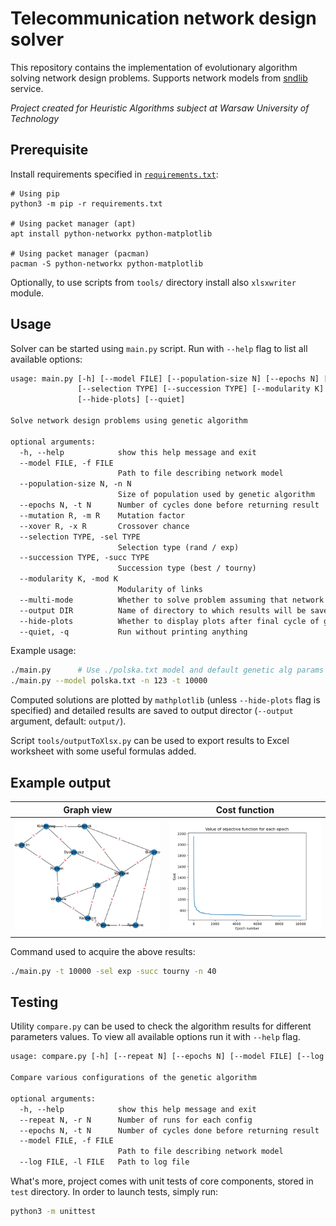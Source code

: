 # Telecommunication network design solver
This repository contains the implementation of evolutionary algorithm solving network design problems.
Supports network models from [sndlib](http://sndlib.zib.de/home.action?show=/problem.details.action%3FproblemName%3Dpolska--D-B-M-N-C-A-N-N%26frameset) service.

_Project created for Heuristic Algorithms subject at Warsaw University of Technology_

## Prerequisite
Install requirements specified in [`requirements.txt`](./requirements.txt):

```shell
# Using pip
python3 -m pip -r requirements.txt

# Using packet manager (apt)
apt install python-networkx python-matplotlib

# Using packet manager (pacman)
pacman -S python-networkx python-matplotlib
```

Optionally, to use scripts from `tools/` directory install also `xlsxwriter` module.


## Usage
Solver can be started using `main.py` script. Run with `--help` flag to list all available options:

```txt
usage: main.py [-h] [--model FILE] [--population-size N] [--epochs N] [--mutation R] [--xover R]
               [--selection TYPE] [--succession TYPE] [--modularity K] [--multi-mode] [--output DIR]
               [--hide-plots] [--quiet]

Solve network design problems using genetic algorithm

optional arguments:
  -h, --help            show this help message and exit
  --model FILE, -f FILE
                        Path to file describing network model
  --population-size N, -n N
                        Size of population used by genetic algorithm
  --epochs N, -t N      Number of cycles done before returning result
  --mutation R, -m R    Mutation factor
  --xover R, -x R       Crossover chance
  --selection TYPE, -sel TYPE
                        Selection type (rand / exp)
  --succession TYPE, -succ TYPE
                        Succession type (best / tourny)
  --modularity K, -mod K
                        Modularity of links
  --multi-mode          Whether to solve problem assuming that network support packets commutation
  --output DIR          Name of directory to which results will be saved
  --hide-plots          Whether to display plots after final cycle of genetic algorithm
  --quiet, -q           Run without printing anything
```

Example usage:
```bash
./main.py      # Use ./polska.txt model and default genetic alg params
./main.py --model polska.txt -n 123 -t 10000
```

Computed solutions are plotted by `mathplotlib` (unless `--hide-plots` flag is specified) 
and detailed results are saved to output director (`--output` argument, default: `output/`).

Script `tools/outputToXlsx.py` can be used to export results to Excel worksheet with some useful formulas added.

## Example output

| Graph view | Cost function |
| -- | -- |
| ![graph_view](docs/network_modules.png) | ![cost func2](docs/objfunc.png) |

Command used to acquire the above results:
```bash
./main.py -t 10000 -sel exp -succ tourny -n 40
```

## Testing
Utility `compare.py` can be used to check the algorithm results for different parameters values. 
To view all available options run it with `--help` flag.

```txt
usage: compare.py [-h] [--repeat N] [--epochs N] [--model FILE] [--log FILE]

Compare various configurations of the genetic algorithm

optional arguments:
  -h, --help            show this help message and exit
  --repeat N, -r N      Number of runs for each config
  --epochs N, -t N      Number of cycles done before returning result
  --model FILE, -f FILE
                        Path to file describing network model
  --log FILE, -l FILE   Path to log file
```

What's more, project comes with unit tests of core components, stored in `test` directory. In order to launch tests, simply run:
```bash
python3 -m unittest
```
